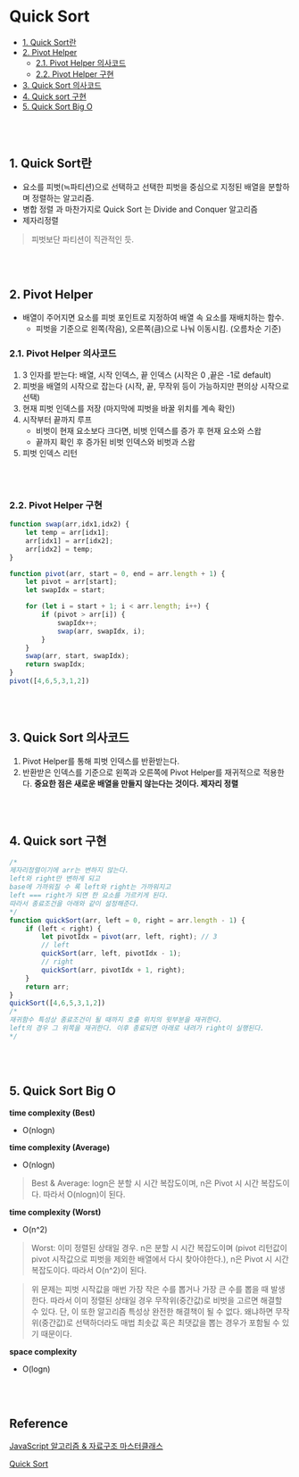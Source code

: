 # Quick Sort <!-- omit in toc -->

- [1. Quick Sort란](#1-quick-sort란)
- [2. Pivot Helper](#2-pivot-helper)
  - [2.1. Pivot Helper 의사코드](#21-pivot-helper-의사코드)
  - [2.2. Pivot Helper 구현](#22-pivot-helper-구현)
- [3. Quick Sort 의사코드](#3-quick-sort-의사코드)
- [4. Quick sort 구현](#4-quick-sort-구현)
- [5. Quick Sort Big O](#5-quick-sort-big-o)
  
<br><br>

## 1. Quick Sort란
- 요소를 피벗($\fallingdotseq$파티션)으로 선택하고 선택한 피벗을 중심으로 지정된 배열을 분할하며 정렬하는 알고리즘.
- 병합 정렬 과 마찬가지로 Quick Sort 는 Divide and Conquer 알고리즘
- 제자리정렬

> 피벗보단 파티션이 직관적인 듯.

<br><br>

## 2. Pivot Helper
- 배열이 주어지면 요소를 피벗 포인트로 지정하여 배열 속 요소를 재배치하는 함수.
  - 피벗을 기준으로 왼쪽(작음), 오른쪽(큼)으로 나눠 이동시킴. (오름차순 기준)

### 2.1. Pivot Helper 의사코드
1. 3 인자를 받는다: 배열, 시작 인덱스, 끝 인덱스 (시작은 0 ,끝은 -1로 default)
2. 피벗을 배열의 시작으로 잡는다 (시작, 끝, 무작위 등이 가능하지만 편의상 시작으로 선택)
3. 현재 피벗 인덱스를 저장 (마지막에 피벗을 바꿀 위치를 계속 확인)
4. 시작부터 끝까지 루프
   - 비벗이 현재 요소보다 크다면, 비벗 인덱스를 증가 후 현재 요소와 스왑
   - 끝까지 확인 후 증가된 비벗 인덱스와 비벗과 스왑
5. 피벗 인덱스 리턴

<br><br>

### 2.2. Pivot Helper 구현

```javascript
function swap(arr,idx1,idx2) {
    let temp = arr[idx1];
    arr[idx1] = arr[idx2];
    arr[idx2] = temp;
}

function pivot(arr, start = 0, end = arr.length + 1) {
    let pivot = arr[start];
    let swapIdx = start;

    for (let i = start + 1; i < arr.length; i++) {
        if (pivot > arr[i]) {
            swapIdx++;
            swap(arr, swapIdx, i);
        }
    }
    swap(arr, start, swapIdx);
    return swapIdx;
}
pivot([4,6,5,3,1,2])
```

<br><br>

## 3. Quick Sort 의사코드
1. Pivot Helper를 통해 피벗 인덱스를 반환받는다.
2. 반환받은 인덱스를 기준으로 왼쪽과 오른쪽에 Pivot Helper를 재귀적으로 적용한다. **중요한 점은 새로운 배열을 만들지 않는다는 것이다. 제자리 정렬**

<br><br>

## 4. Quick sort 구현
```javascript
/*
제자리정렬이기에 arr는 변하지 않는다.
left와 right만 변하게 되고
base에 가까워질 수 록 left와 right는 가까워지고
left === right가 되면 한 요소를 가르키게 된다.
따라서 종료조건을 아래와 같이 설정해준다.
*/
function quickSort(arr, left = 0, right = arr.length - 1) {
    if (left < right) {
        let pivotIdx = pivot(arr, left, right); // 3
        // left
        quickSort(arr, left, pivotIdx - 1);
        // right
        quickSort(arr, pivotIdx + 1, right);
    }
    return arr;
}
quickSort([4,6,5,3,1,2])
/*
재귀함수 특성상 종료조건이 될 때까지 호출 위치의 윗부분을 재귀한다.
left의 경우 그 위쪽을 재귀한다. 이후 종료되면 아래로 내려가 right이 실행된다.
*/
```

<br><br>

## 5. Quick Sort Big O
**time complexity (Best)**
- O(nlogn)
  
**time complexity (Average)**
- O(nlogn)

>Best & Average: logn은 분할 시 시간 복잡도이며, n은 Pivot 시 시간 복잡도이다. 따라서 O(nlogn)이 된다.

**time complexity (Worst)**
- O(n^2)

>Worst: 이미 정렬된 상태일 경우. n은 분할 시 시간 복잡도이며 (pivot 리턴값이 pivot 시작값으로 피벗을 제외한 배열에서 다시 찾아야한다.), n은 Pivot 시 시간 복잡도이다. 따라서 O(n^2)이 된다.

>위 문제는 피벗 시작값을 매번 가장 작은 수를 뽑거나 가장 큰 수를 뽑을 때 발생한다. 따라서 이미 정렬된 상태일 경우 무작위(중간값)로 비벗을 고르면 해결할 수 있다. 단, 이 또한 알고리즘 특성상 완전한 해결책이 될 수 없다. 왜냐하면 무작위(중간값)로 선택하더라도 매법 최솟값 혹은 최댓값을 뽑는 경우가 포함될 수 있기 때문이다.


**space complexity**
- O(logn)

<br><br>

## Reference <!-- omit in toc -->
[JavaScript 알고리즘 & 자료구조 마스터클래스](https://www.udemy.com/course/best-javascript-data-structures/)

[Quick Sort](https://www.geeksforgeeks.org/quick-sort/)
